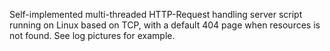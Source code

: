 Self-implemented multi-threaded HTTP-Request handling server script running on Linux based on TCP, with a default 404 page when resources is not found.
See log pictures for example.